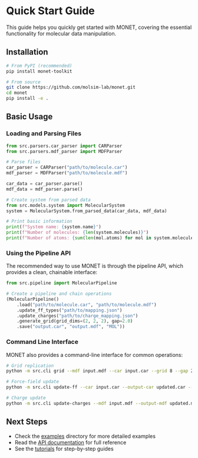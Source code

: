 # Quick Start Guide

This guide helps you quickly get started with MONET, covering the essential functionality for molecular data manipulation.

## Installation

```bash
# From PyPI (recommended)
pip install monet-toolkit

# From source
git clone https://github.com/molsim-lab/monet.git
cd monet
pip install -e .
```

## Basic Usage

### Loading and Parsing Files

```python
from src.parsers.car_parser import CARParser
from src.parsers.mdf_parser import MDFParser

# Parse files
car_parser = CARParser("path/to/molecule.car")
mdf_parser = MDFParser("path/to/molecule.mdf")

car_data = car_parser.parse()
mdf_data = mdf_parser.parse()

# Create system from parsed data
from src.models.system import MolecularSystem
system = MolecularSystem.from_parsed_data(car_data, mdf_data)

# Print basic information
print(f"System name: {system.name}")
print(f"Number of molecules: {len(system.molecules)}")
print(f"Number of atoms: {sum(len(mol.atoms) for mol in system.molecules)}")
```

### Using the Pipeline API

The recommended way to use MONET is through the pipeline API, which provides a clean, chainable interface:

```python
from src.pipeline import MolecularPipeline

# Create a pipeline and chain operations
(MolecularPipeline()
    .load("path/to/molecule.car", "path/to/molecule.mdf")
    .update_ff_types("path/to/mapping.json")
    .update_charges("path/to/charge_mapping.json")
    .generate_grid(grid_dims=(2, 2, 2), gap=2.0)
    .save("output.car", "output.mdf", "MOL"))
```

### Command Line Interface

MONET also provides a command-line interface for common operations:

```bash
# Grid replication
python -m src.cli grid --mdf input.mdf --car input.car --grid 8 --gap 2.0 --output-mdf grid_box.mdf --output-car grid_box.car

# Force-field update
python -m src.cli update-ff --car input.car --output-car updated.car --mapping mapping.json

# Charge update
python -m src.cli update-charges --mdf input.mdf --output-mdf updated.mdf --mapping charge_mapping.json
```

## Next Steps

- Check the [examples](../../examples/) directory for more detailed examples
- Read the [API documentation](../api/index.md) for full reference
- See the [tutorials](../tutorials/) for step-by-step guides
